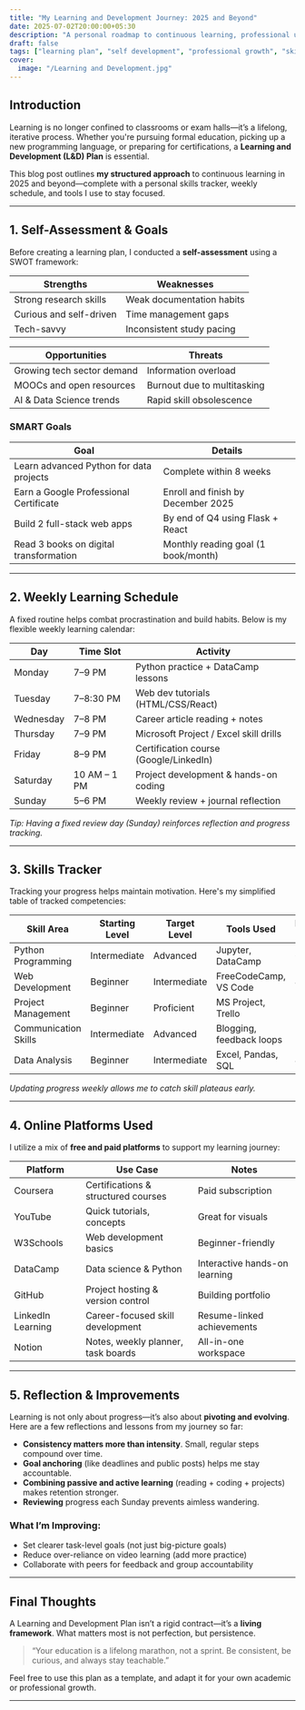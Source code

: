 ```yaml
---
title: "My Learning and Development Journey: 2025 and Beyond"
date: 2025-07-02T20:00:00+05:30
description: "A personal roadmap to continuous learning, professional upskilling, and academic growth using structured planning and digital platforms."
draft: false
tags: ["learning plan", "self development", "professional growth", "skills"]
cover:
  image: "/Learning and Development.jpg"
---
```


## Introduction

Learning is no longer confined to classrooms or exam halls—it’s a lifelong, iterative process. Whether you're pursuing formal education, picking up a new programming language, or preparing for certifications, a **Learning and Development (L&D) Plan** is essential.

This blog post outlines **my structured approach** to continuous learning in 2025 and beyond—complete with a personal skills tracker, weekly schedule, and tools I use to stay focused.

---

## 1. Self-Assessment & Goals

Before creating a learning plan, I conducted a **self-assessment** using a SWOT framework:

| Strengths              | Weaknesses                 |
|------------------------|----------------------------|
| Strong research skills | Weak documentation habits  |
| Curious and self-driven| Time management gaps       |
| Tech-savvy             | Inconsistent study pacing  |

| Opportunities                | Threats                            |
|-----------------------------|-------------------------------------|
| Growing tech sector demand  | Information overload                |
| MOOCs and open resources    | Burnout due to multitasking         |
| AI & Data Science trends    | Rapid skill obsolescence            |

### SMART Goals

| Goal                                    | Details                                   |
|-----------------------------------------|-------------------------------------------|
| Learn advanced Python for data projects | Complete within 8 weeks                   |
| Earn a Google Professional Certificate  | Enroll and finish by December 2025        |
| Build 2 full-stack web apps             | By end of Q4 using Flask + React          |
| Read 3 books on digital transformation  | Monthly reading goal (1 book/month)       |

---

## 2. Weekly Learning Schedule

A fixed routine helps combat procrastination and build habits. Below is my flexible weekly learning calendar:

| Day       | Time Slot      | Activity                                |
|-----------|----------------|-----------------------------------------|
| Monday    | 7–9 PM         | Python practice + DataCamp lessons      |
| Tuesday   | 7–8:30 PM      | Web dev tutorials (HTML/CSS/React)      |
| Wednesday | 7–8 PM         | Career article reading + notes          |
| Thursday  | 7–9 PM         | Microsoft Project / Excel skill drills  |
| Friday    | 8–9 PM         | Certification course (Google/LinkedIn)  |
| Saturday  | 10 AM – 1 PM   | Project development & hands-on coding   |
| Sunday    | 5–6 PM         | Weekly review + journal reflection      |

*Tip: Having a fixed review day (Sunday) reinforces reflection and progress tracking.*

---

## 3. Skills Tracker

Tracking your progress helps maintain motivation. Here's my simplified table of tracked competencies:

| Skill Area           | Starting Level | Target Level | Tools Used               | Progress (%) |
|----------------------|----------------|--------------|---------------------------|--------------|
| Python Programming   | Intermediate   | Advanced     | Jupyter, DataCamp         | 65%          |
| Web Development      | Beginner       | Intermediate | FreeCodeCamp, VS Code     | 40%          |
| Project Management   | Beginner       | Proficient   | MS Project, Trello        | 55%          |
| Communication Skills | Intermediate   | Advanced     | Blogging, feedback loops  | 70%          |
| Data Analysis        | Beginner       | Intermediate | Excel, Pandas, SQL        | 45%          |

*Updating progress weekly allows me to catch skill plateaus early.*

---

## 4. Online Platforms Used

I utilize a mix of **free and paid platforms** to support my learning journey:

| Platform        | Use Case                          | Notes                         |
|-----------------|------------------------------------|-------------------------------|
| Coursera        | Certifications & structured courses| Paid subscription             |
| YouTube         | Quick tutorials, concepts          | Great for visuals             |
| W3Schools       | Web development basics             | Beginner-friendly             |
| DataCamp        | Data science & Python              | Interactive hands-on learning |
| GitHub          | Project hosting & version control  | Building portfolio            |
| LinkedIn Learning| Career-focused skill development  | Resume-linked achievements    |
| Notion          | Notes, weekly planner, task boards | All-in-one workspace          |

---

## 5. Reflection & Improvements

Learning is not only about progress—it’s also about **pivoting and evolving**. Here are a few reflections and lessons from my journey so far:

- **Consistency matters more than intensity**. Small, regular steps compound over time.
- **Goal anchoring** (like deadlines and public posts) helps me stay accountable.
- **Combining passive and active learning** (reading + coding + projects) makes retention stronger.
- **Reviewing** progress each Sunday prevents aimless wandering.

### What I’m Improving:

- Set clearer task-level goals (not just big-picture goals)
- Reduce over-reliance on video learning (add more practice)
- Collaborate with peers for feedback and group accountability

---

## Final Thoughts

A Learning and Development Plan isn’t a rigid contract—it’s a **living framework**. What matters most is not perfection, but persistence.

> “Your education is a lifelong marathon, not a sprint. Be consistent, be curious, and always stay teachable.”

Feel free to use this plan as a template, and adapt it for your own academic or professional growth.

---
